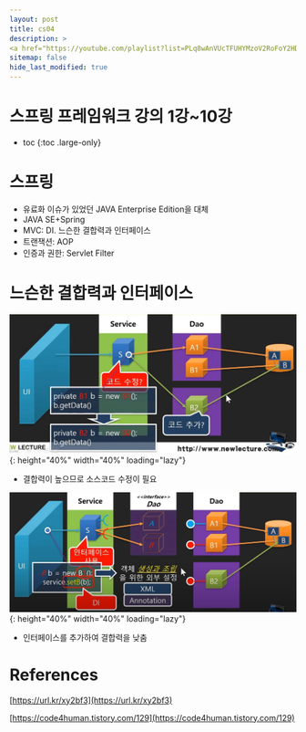 ```yaml
---
layout: post
title: cs04
description: >
<a href="https://youtube.com/playlist?list=PLq8wAnVUcTFUHYMzoV2RoFoY2HDTKru3T">뉴렉처 스프링 프레임워크 강의</a>
sitemap: false
hide_last_modified: true
---
```

# 스프링 프레임워크 강의 1강~10강

* toc
{:toc .large-only}

# 스프링
- 유료화 이슈가 있었던 JAVA Enterprise Edition을 대체
- JAVA SE+Spring
- MVC: DI. 느슨한 결합력과 인터페이스
- 트랜잭션: AOP
- 인증과 권한: Servlet Filter

# 느슨한 결합력과 인터페이스
![](/assets/img/spring/highcoupling.jpg){: height="40%" width="40%" loading="lazy"}
- 결합력이 높으므로 소스코드 수정이 필요

![](/assets/img/spring/lowcoupling.jpg){: height="40%" width="40%" loading="lazy"}
- 인터페이스를 추가하여 결합력을 낮춤



# References
[https://url.kr/xy2bf3](https://url.kr/xy2bf3)

[https://code4human.tistory.com/129](https://code4human.tistory.com/129)